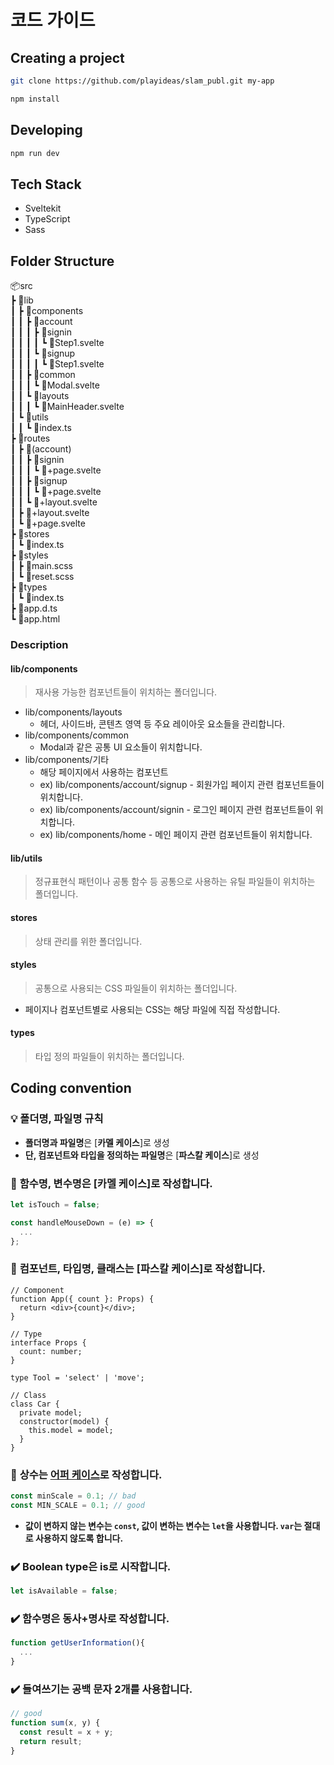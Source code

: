 # 코드 가이드

## Creating a project

```bash
git clone https://github.com/playideas/slam_publ.git my-app

npm install
```

## Developing

```bash
npm run dev
```

## Tech Stack

- Sveltekit
- TypeScript
- Sass

## Folder Structure

📦src  
 ┣ 📂lib  
 ┃ ┣ 📂components  
 ┃ ┃ ┣ 📂account  
 ┃ ┃ ┃ ┣ 📂signin  
 ┃ ┃ ┃ ┃ ┗ 📜Step1.svelte  
 ┃ ┃ ┃ ┗ 📂signup  
 ┃ ┃ ┃ ┃ ┗ 📜Step1.svelte  
 ┃ ┃ ┣ 📂common  
 ┃ ┃ ┃ ┗ 📜Modal.svelte  
 ┃ ┃ ┗ 📂layouts  
 ┃ ┃ ┃ ┗ 📜MainHeader.svelte  
 ┃ ┗ 📂utils  
 ┃ ┃ ┗ 📜index.ts  
 ┣ 📂routes  
 ┃ ┣ 📂(account)  
 ┃ ┃ ┣ 📂signin  
 ┃ ┃ ┃ ┗ 📜+page.svelte  
 ┃ ┃ ┣ 📂signup  
 ┃ ┃ ┃ ┗ 📜+page.svelte  
 ┃ ┃ ┗ 📜+layout.svelte  
 ┃ ┣ 📜+layout.svelte  
 ┃ ┗ 📜+page.svelte  
 ┣ 📂stores  
 ┃ ┗ 📜index.ts  
 ┣ 📂styles  
 ┃ ┣ 📜main.scss  
 ┃ ┗ 📜reset.scss  
 ┣ 📂types  
 ┃ ┗ 📜index.ts  
 ┣ 📜app.d.ts  
 ┗ 📜app.html

### Description

#### lib/components

> 재사용 가능한 컴포넌트들이 위치하는 폴더입니다.

- lib/components/layouts
  - 헤더, 사이드바, 콘텐츠 영역 등 주요 레이아웃 요소들을 관리합니다.
- lib/components/common
  - Modal과 같은 공통 UI 요소들이 위치합니다.
- lib/components/기타
  - 해당 페이지에서 사용하는 컴포넌트
  - ex) lib/components/account/signup - 회원가입 페이지 관련 컴포넌트들이 위치합니다.
  - ex) lib/components/account/signin - 로그인 페이지 관련 컴포넌트들이 위치합니다.
  - ex) lib/components/home - 메인 페이지 관련 컴포넌트들이 위치합니다.

#### lib/utils

> 정규표현식 패턴이나 공통 함수 등 공통으로 사용하는 유틸 파일들이 위치하는 폴더입니다.

#### stores

> 상태 관리를 위한 폴더입니다.

#### styles

> 공통으로 사용되는 CSS 파일들이 위치하는 폴더입니다.

- 페이지나 컴포넌트별로 사용되는 CSS는 해당 파일에 직접 작성합니다.

#### types

> 타입 정의 파일들이 위치하는 폴더입니다.

## Coding convention

### 💡 **폴더명, 파일명 규칙**

- **폴더명과 파일명**은 [**카멜 케이스**]로 생성
- **단, 컴포넌트와 타입을 정의하는 파일명**은 [**파스칼 케이스**]로 생성

### 🐪 **함수명, 변수명은 [카멜 케이스]로 작성합니다.**

```js
let isTouch = false;

const handleMouseDown = (e) => {
  ...
};
```

### 🐫 **컴포넌트, 타입명, 클래스는 [파스칼 케이스]로 작성합니다.**

```tsx
// Component
function App({ count }: Props) {
  return <div>{count}</div>;
}

// Type
interface Props {
  count: number;
}

type Tool = 'select' | 'move';

// Class
class Car {
  private model;
  constructor(model) {
    this.model = model;
  }
}
```

### 🥊 **상수는 [어퍼 케이스](https://www.notion.so/Coding-convention-277187ddbab147069735d02f7202bc6c?pvs=21)로 작성합니다.**

```js
const minScale = 0.1; // bad
const MIN_SCALE = 0.1; // good
```

- **값이 변하지 않는 변수는 `const`, 값이 변하는 변수는 `let`을 사용합니다.
  `var`는 절대로 사용하지 않도록 합니다.**

### ✔️ **Boolean type은 is로 시작합니다.**

```js
let isAvailable = false;
```

### ✔️ **함수명은 동사+명사로 작성합니다.**

```js
function getUserInformation(){
  ...
}
```

### ✔️ **들여쓰기는 공백 문자 2개를 사용합니다.**

```jsx
// good
function sum(x, y) {
  const result = x + y;
  return result;
}
```
